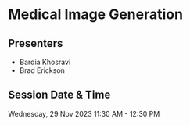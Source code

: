 # Medical Image Generation

## Presenters
- Bardia Khosravi
- Brad Erickson

## Session Date & Time
Wednesday, 29 Nov 2023
11:30 AM - 12:30 PM
